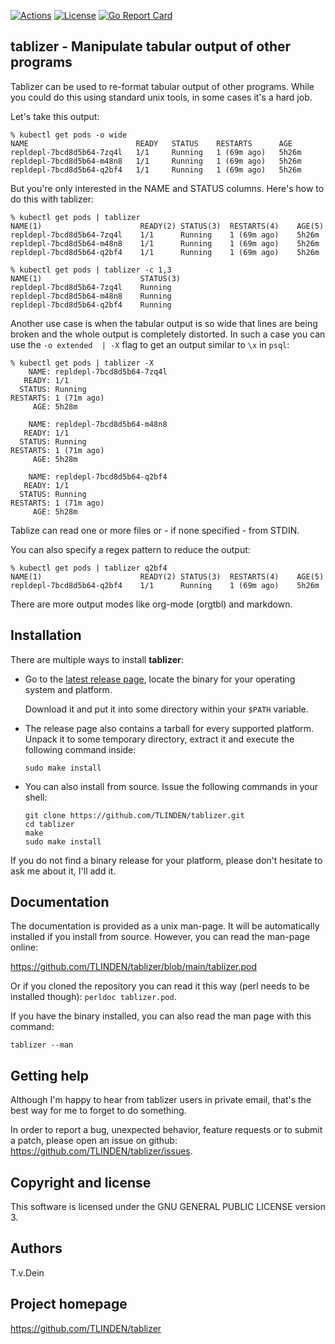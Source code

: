 [![Actions](https://github.com/tlinden/tablizer/actions/workflows/ci.yaml/badge.svg)](https://github.com/tlinden/tablizer/actions)
[![License](https://img.shields.io/badge/license-GPL-blue.svg)](https://github.com/tlinden/tablizer/blob/master/LICENSE)
[![Go Report Card](https://goreportcard.com/badge/github.com/tlinden/tablizer)](https://goreportcard.com/report/github.com/tlinden/tablizer)

## tablizer - Manipulate tabular output of other programs

Tablizer  can   be  used   to  re-format   tabular  output   of  other
programs. While you  could do this using standard unix  tools, in some
cases it's a hard job.

<script id="asciicast-9FKc3HPnlg8D2X8otheleEa9t" src="https://asciinema.org/a/9FKc3HPnlg8D2X8otheleEa9t.js" async></script>

Let's take this output:
```
% kubectl get pods -o wide
NAME                        READY   STATUS    RESTARTS      AGE
repldepl-7bcd8d5b64-7zq4l   1/1     Running   1 (69m ago)   5h26m
repldepl-7bcd8d5b64-m48n8   1/1     Running   1 (69m ago)   5h26m
repldepl-7bcd8d5b64-q2bf4   1/1     Running   1 (69m ago)   5h26m
```

But you're only interested in the  NAME and STATUS columns. Here's how
to do this with tablizer:

```
% kubectl get pods | tablizer 
NAME(1)                      READY(2) STATUS(3)  RESTARTS(4)    AGE(5)
repldepl-7bcd8d5b64-7zq4l    1/1      Running    1 (69m ago)    5h26m
repldepl-7bcd8d5b64-m48n8    1/1      Running    1 (69m ago)    5h26m
repldepl-7bcd8d5b64-q2bf4    1/1      Running    1 (69m ago)    5h26m

% kubectl get pods | tablizer -c 1,3
NAME(1)                      STATUS(3)
repldepl-7bcd8d5b64-7zq4l    Running
repldepl-7bcd8d5b64-m48n8    Running
repldepl-7bcd8d5b64-q2bf4    Running 
```

Another use case is when the tabular  output is so wide that lines are
being broken and the whole output  is completely distorted.  In such a
case you can use the `-o extended  | -X` flag to get an output similar
to `\x` in `psql`:

```
% kubectl get pods | tablizer -X
    NAME: repldepl-7bcd8d5b64-7zq4l
   READY: 1/1
  STATUS: Running
RESTARTS: 1 (71m ago)
     AGE: 5h28m

    NAME: repldepl-7bcd8d5b64-m48n8
   READY: 1/1
  STATUS: Running
RESTARTS: 1 (71m ago)
     AGE: 5h28m

    NAME: repldepl-7bcd8d5b64-q2bf4
   READY: 1/1
  STATUS: Running
RESTARTS: 1 (71m ago)
     AGE: 5h28m
```

Tablize can read one or more files or - if none specified - from STDIN.

You can also specify a regex pattern to reduce the output:

```
% kubectl get pods | tablizer q2bf4
NAME(1)                      READY(2) STATUS(3)  RESTARTS(4)    AGE(5)
repldepl-7bcd8d5b64-q2bf4    1/1      Running    1 (69m ago)    5h26m
```

There are more output modes like org-mode (orgtbl) and markdown.

## Installation

There are multiple ways to install **tablizer**:

- Go to the [latest release page](https://github.com/tlinden/tablizer/releases/latest),
  locate the binary for your operating system and platform.
  
  Download it and put it into some directory within your `$PATH` variable.
  
- The release page also contains a tarball for every supported platform. Unpack it
  to some temporary directory, extract it and execute the following command inside:
  ```
  sudo make install
  ```
  
- You can also install from source. Issue the following commands in your shell:
  ```
  git clone https://github.com/TLINDEN/tablizer.git
  cd tablizer
  make
  sudo make install
  ```

If you  do not find a  binary release for your  platform, please don't
hesitate to ask me about it, I'll add it.

## Documentation

The  documentation  is  provided  as  a unix  man-page.   It  will  be
automatically installed if  you install from source.  However, you can
read the man-page online:

https://github.com/TLINDEN/tablizer/blob/main/tablizer.pod

Or if you cloned  the repository you can read it  this way (perl needs
to be installed though): `perldoc tablizer.pod`.

If you have the binary installed, you  can also read the man page with
this command:

    tablizer --man

## Getting help

Although I'm happy to hear from tablizer users in private email,
that's the best way for me to forget to do something.

In order to report a bug, unexpected behavior, feature requests
or to submit a patch, please open an issue on github:
https://github.com/TLINDEN/tablizer/issues.

## Copyright and license

This software is licensed under the GNU GENERAL PUBLIC LICENSE version 3.

## Authors

T.v.Dein <tom AT vondein DOT org>

## Project homepage

https://github.com/TLINDEN/tablizer
